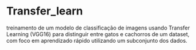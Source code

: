 # Transfer_learn
treinamento de um modelo de classificação de imagens usando Transfer Learning (VGG16) para distinguir entre gatos e cachorros de um dataset, com foco em aprendizado rápido utilizando um subconjunto dos dados.
